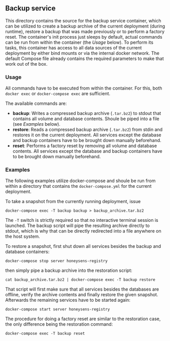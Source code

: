 ## Backup service
This directory contains the source for the backup service container, which can be utilized to create a backup archive of the current deployment (during runtime), restore a backup that was made previously or to perform a factory reset. The container's init process just sleeps by default, actual commands can be run from within the container (the <em>Usage</em> below). To perform its tasks, this container has access to all data sources of the current deployment by either bind mounts or via the internal docker network. The default Compose file already contains the required parameters to make that work out of the box.

### Usage
All commands have to be executed from within the container. For this, both `docker exec` or `docker-compose exec` are sufficient.

The available commands are:

* **backup**: Writes a compressed backup archive (`.tar.bz2`) to stdout that contains all volume and database contents. Shoule be piped into a file (see <em>Examples</em> below).
* **restore**: Reads a compressed backup archive (`.tar.bz2`) from stdin and restores it on the current deployment. All services except the database and backup containers have to be brought down manually beforehand.
* **reset**: Performs a factory reset by removing all volume and database contents. All services except the database and backup containers have to be brought down manually beforehand.

### Examples
The following examples utilize docker-compose and shoule be run from within a directory that contains the `docker-compose.yml` for the current deployment.

To take a snapshot from the currently running deployment, issue

`docker-compose exec -T backup backup > backup_archive.tar.bz2`

The `-T` switch is strictly required so that no interactive terminal session is launched. The backup script will pipe the resulting archive directly to stdout, which is why that can be directly redirected into a file anywhere on the host system.

To restore a snapshot, first shut down all services besides the backup and database containers:

`docker-compose stop server honeysens-registry`

then simply pipe a backup archive into the restoration script:

`cat backup_archive.tar.bz2 | docker-compose exec -T backup restore`

That script will first make sure that all services besides the databases are offline, verify the archive contents and finally restore the given snapshot. Afterwards the remaining services have to be started again:

`docker-compose start server honeysens-registry`

The procedure for doing a factory reset are similar to the restoration case, the only difference being the restoration command:

`docker-compose exec -T backup reset`
